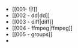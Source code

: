 -  [[001- !|!]]
-  [[002 - dd|dd]]
-  [[003 - diff|diff]]
-  [[004 - ffmpeg|ffmpeg]]
-  [[005 - groups]]
- 